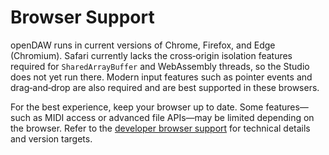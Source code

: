 # Browser Support

openDAW runs in current versions of Chrome, Firefox, and Edge (Chromium).
Safari currently lacks the cross‑origin isolation features required for
`SharedArrayBuffer` and WebAssembly threads, so the Studio does not yet run
there. Modern input features such as pointer events and drag‑and‑drop are
also required and are best supported in these browsers.

For the best experience, keep your browser up to date. Some features—such as
MIDI access or advanced file APIs—may be limited depending on the browser.
Refer to the [developer browser support](../docs-dev/browser-support.md) for
technical details and version targets.

